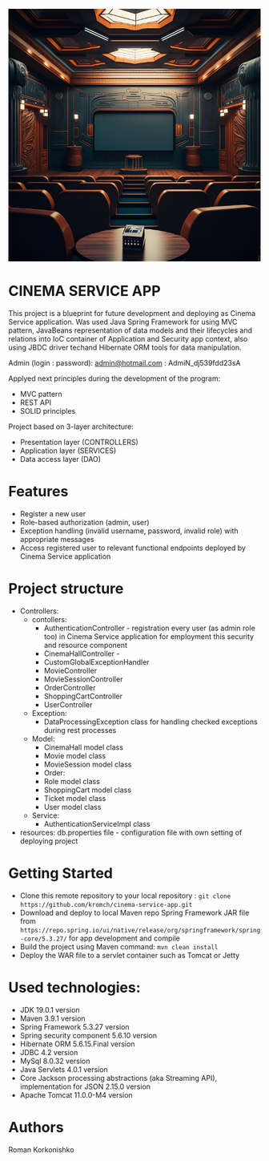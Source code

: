 ![alt text](https://raw.githubusercontent.com/kromch/cinema-service-app/master/cinema-hall-interior.png)
# CINEMA SERVICE APP 

This project is a blueprint for future development and deploying as Cinema Service application. 
Was used Java Spring Framework for using MVC pattern, JavaBeans representation of data models and their lifecycles and relations into IoC container of Application and Security app context, also using JBDC driver techand Hibernate ORM tools for data manipulation.

Admin (login : password): admin@hotmail.com : AdmiN_dj539fdd23sA

Applyed next principles during the development of the program:
- MVC pattern
- REST API
- SOLID principles

Project based on 3-layer architecture:
- Presentation layer (CONTROLLERS)
- Application layer (SERVICES)
- Data access layer (DAO)

# Features
- Register a new user
- Role-based authorization (admin, user) 
- Exception handling (invalid username, password, invalid role) with appropriate messages
- Access registered user to relevant functional endpoints deployed by Cinema Service application

# Project structure
- Controllers:
	-  contollers: 
		- AuthenticationController - registration every user (as admin role too) in Cinema Service application for employment this security and resource component
		- CinemaHallController - 
		- CustomGlobalExceptionHandler 
		- MovieController
		- MovieSessionController 
		- OrderController 
		- ShoppingCartController
		- UserController 
	- Exception:
		- DataProcessingException class for handling checked exceptions during rest processes
	- Model:
		- CinemaHall model class
		- Movie model class 
		- MovieSession model class
		- Order:
		- Role model class
		- ShoppingCart model class 
		- Ticket model class
		- User model class		
	- Service:
		- AuthenticationServiceImpl class 
- resources: db.properties file - configuration file with own setting of deploying project


# Getting Started
- Clone this remote repository to your local repository : `git clone https://github.com/kromch/cinema-service-app.git`
- Download and deploy to local Maven repo Spring Framework JAR file from `https://repo.spring.io/ui/native/release/org/springframework/spring-core/5.3.27/` for app development and compile
- Build the project using Maven command: `mvn clean install`
- Deploy the WAR file to a servlet container such as Tomcat or Jetty

# Used technologies:
- JDK 19.0.1 version
- Maven 3.9.1 version
- Spring Framework 5.3.27 version
- Spring security component 5.6.10 version
- Hibernate ORM 5.6.15.Final version
- JDBC 4.2 version
- MySql 8.0.32 version
- Java Servlets 4.0.1 version
- Core Jackson processing abstractions (aka Streaming API), implementation for JSON 2.15.0 version
- Apache Tomcat 11.0.0-M4 version

# Authors
Roman Korkonishko
